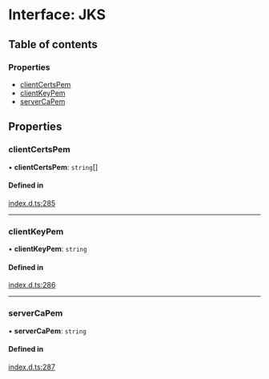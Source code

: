 # Interface: JKS

## Table of contents

### Properties

- [clientCertsPem](JKS.md#clientcertspem)
- [clientKeyPem](JKS.md#clientkeypem)
- [serverCaPem](JKS.md#servercapem)

## Properties

### clientCertsPem

• **clientCertsPem**: `string`[]

#### Defined in

[index.d.ts:285](https://github.com/mostafa/xk6-kafka/blob/main/api-docs/index.d.ts#L285)

---

### clientKeyPem

• **clientKeyPem**: `string`

#### Defined in

[index.d.ts:286](https://github.com/mostafa/xk6-kafka/blob/main/api-docs/index.d.ts#L286)

---

### serverCaPem

• **serverCaPem**: `string`

#### Defined in

[index.d.ts:287](https://github.com/mostafa/xk6-kafka/blob/main/api-docs/index.d.ts#L287)
